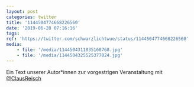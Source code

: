 ```yaml
---
layout: post
categories: twitter
title: '1144504774668226560'
date: '2019-06-28 07:16:16'
tags: 
ref: 'https://twitter.com/schwarzlichtwue/status/1144504774668226560'
media:
    - file: '/media/1144504311835168768.jpg'
    - file: '/media/1144504325525377024.jpg'
---
```

Ein Text unserer Autor\*innen zur vorgestrigen Veranstaltung mit [@ClausReisch](https://twitter.com/ClausReisch) 